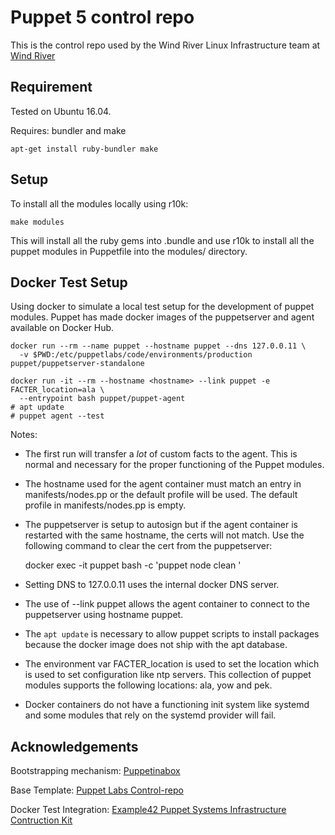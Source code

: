 # Puppet 5 control repo

This is the control repo used by the Wind River Linux Infrastructure
team at [Wind River](http://windriver.com/products/linux.html)

## Requirement

Tested on Ubuntu 16.04.

Requires: bundler and make

    apt-get install ruby-bundler make

## Setup

To install all the modules locally using r10k:

    make modules

This will install all the ruby gems into .bundle and use r10k to
install all the puppet modules in Puppetfile into the modules/ directory.

## Docker Test Setup

Using docker to simulate a local test setup for the development of
puppet modules. Puppet has made docker images of the puppetserver and
agent available on Docker Hub.

    docker run --rm --name puppet --hostname puppet --dns 127.0.0.11 \
      -v $PWD:/etc/puppetlabs/code/environments/production puppet/puppetserver-standalone

    docker run -it --rm --hostname <hostname> --link puppet -e FACTER_location=ala \
      --entrypoint bash puppet/puppet-agent
    # apt update
    # puppet agent --test

Notes:

- The first run will transfer a _lot_ of custom facts to the
  agent. This is normal and necessary for the proper functioning of
  the Puppet modules.

- The hostname used for the agent container must match an entry in
  manifests/nodes.pp or the default profile will be used. The default
  profile in manifests/nodes.pp is empty.

- The puppetserver is setup to autosign but if the agent container is
  restarted with the same hostname, the certs will not match. Use the
  following command to clear the cert from the puppetserver:

    docker exec -it puppet bash -c 'puppet node clean <hostname>'

- Setting DNS to 127.0.0.11 uses the internal docker DNS server.

- The use of --link puppet allows the agent container to connect to
  the puppetserver using hostname puppet.

- The `apt update` is necessary to allow puppet scripts to install
  packages because the docker image does not ship with the apt database.

- The environment var FACTER_location is used to set the location
  which is used to set configuration like ntp servers. This collection
  of puppet modules supports the following locations: ala, yow and
  pek.

- Docker containers do not have a functioning init system like systemd
  and some modules that rely on the systemd provider will fail.

## Acknowledgements

Bootstrapping mechanism: [Puppetinabox](https://github.com/puppetinabox/controlrepo)

Base Template: [Puppet Labs Control-repo](https://github.com/puppetlabs/control-repo)

Docker Test Integration: [Example42 Puppet Systems Infrastructure Contruction Kit](https://github.com/example42/psick)
